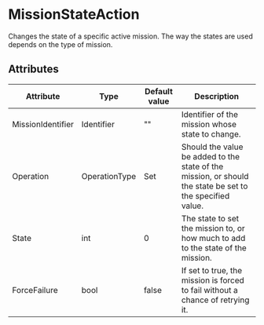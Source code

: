 # MissionStateAction

Changes the state of a specific active mission. The way the states are used depends on the type of mission.

## Attributes

| Attribute         | Type          | Default value | Description                                                                                               |
|-------------------|---------------|---------------|-----------------------------------------------------------------------------------------------------------|
| MissionIdentifier | Identifier    | ""            | Identifier of the mission whose state to change.                                                          |
| Operation         | OperationType | Set           | Should the value be added to the state of the mission, or should the state be set to the specified value. |
| State             | int           | 0             | The state to set the mission to, or how much to add to the state of the mission.                          |
| ForceFailure      | bool          | false         | If set to true, the mission is forced to fail without a chance of retrying it.                            |



